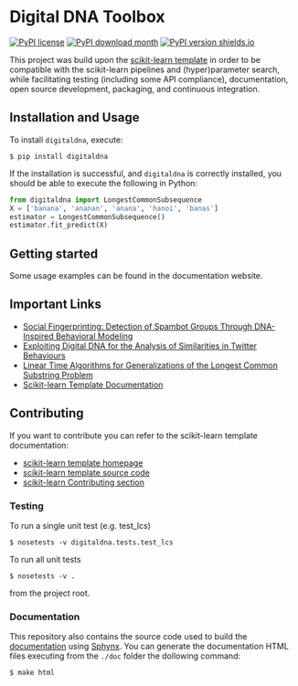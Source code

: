 # Digital DNA Toolbox


[![PyPI license](https://img.shields.io/pypi/l/digitaldna.svg)](https://pypi.python.org/pypi/digitaldna/)
[![PyPI download month](https://img.shields.io/pypi/dm/digitaldna.svg)](https://pypi.python.org/pypi/digitaldna/)
[![PyPI version shields.io](https://img.shields.io/pypi/v/digitaldna.svg)](https://pypi.python.org/pypi/digitaldna/)

This project was build upon the [scikit-learn template](http://contrib.scikit-learn.org/project-template/) in order to be compatible with the scikit-learn pipelines and (hyper)parameter search, while facilitating testing (including some API compliance), documentation, open source development, packaging, and continuous integration.

## Installation and Usage
To install `digitaldna`, execute:
```shell
$ pip install digitaldna
```
If the installation is successful, and `digitaldna` is correctly installed,
you should be able to execute the following in Python:
```python
from digitaldna import LongestCommonSubsequence
X = ['banana', 'ananan', 'anana', 'hanoi', 'banas']
estimator = LongestCommonSubsequence()
estimator.fit_predict(X)
```

## Getting started
Some usage examples can be found in the documentation website.

## Important Links
- [Social Fingerprinting: Detection of Spambot Groups Through DNA-Inspired Behavioral Modeling](	https://ieeexplore.ieee.org/document/7876716)
- [Exploiting Digital DNA for the Analysis of Similarities in Twitter Behaviours](https://ieeexplore.ieee.org/document/8259831)
- [Linear Time Algorithms for Generalizations of the Longest Common Substring Problem](https://link.springer.com/article/10.1007/s00453-009-9369-1)
- [Scikit-learn Template Documentation](http://contrib.scikit-learn.org/project-template/)

## Contributing
If you want to contribute you can refer to the scikit-learn template documentation:
 - [scikit-learn template homepage](http://contrib.scikit-learn.org/project-template/)
 - [scikit-learn template source code](https://github.com/scikit-learn-contrib/project-template)
 - [scikit-learn Contributing section](http://scikit-learn.org/stable/developers/contributing.html)
 
### Testing
To run a single unit test (e.g. test_lcs)
```shell
$ nosetests -v digitaldna.tests.test_lcs
```
To run all unit tests
```shell
$ nosetests -v .
```
from the project root.

### Documentation
This repository also contains the source code used to build the [documentation](https://wafi-cnr.github.io/ddna/stable/) using [Sphynx](http://www.sphinx-doc.org/en/master/). You can generate the documentation HTML files executing from the `./doc` folder the dollowing command:
```shell
$ make html
```